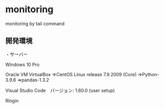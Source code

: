 # monitoring
monitoring by tail command

## 開発環境
・サーバー

Windows 10 Pro

Oracle VM VirtualBox
⇒CentOS Linux release 7.9.2009 (Core)
⇒Python-3.9.6
⇒pandas-1.3.2

Visual Studio Code　バージョン: 1.60.0 (user setup)

Rlogin

